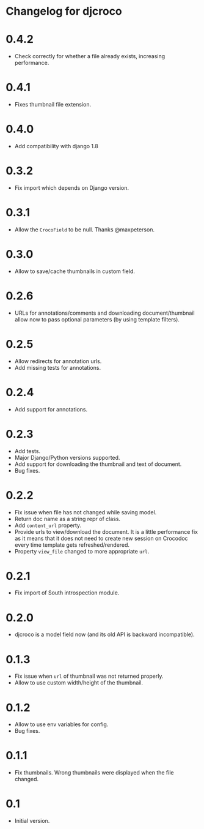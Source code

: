 Changelog for djcroco
=====================

0.4.2
=====

* Check correctly for whether a file already exists, increasing performance.

0.4.1
=====

* Fixes thumbnail file extension.

0.4.0
=====

* Add compatibility with django 1.8

0.3.2
=====

* Fix import which depends on Django version.

0.3.1
=====

* Allow the `CrocoField` to be null. Thanks @maxpeterson.

0.3.0
=====

* Allow to save/cache thumbnails in custom field.

0.2.6
=====

* URLs for annotations/comments and downloading document/thumbnail allow now to pass
optional parameters (by using template filters).

0.2.5
=====

* Allow redirects for annotation urls.
* Add missing tests for annotations.

0.2.4
=====

* Add support for annotations.

0.2.3
=====

* Add tests.
* Major Django/Python versions supported.
* Add support for downloading the thumbnail and text of document.
* Bug fixes.

0.2.2
=====

* Fix issue when file has not changed while saving model.
* Return doc name as a string repr of class.
* Add `content_url` property.
* Provide urls to view/download the document. It is a little performance fix
as it means that it does not need to create new session on Crocodoc every time
template gets refreshed/rendered.
* Property `view_file` changed to more appropriate `url`.

0.2.1
=====

* Fix import of South introspection module.

0.2.0
=====

* djcroco is a model field now (and its old API is backward incompatible).

0.1.3
=====

* Fix issue when `url` of thumbnail was not returned properly.
* Allow to use custom width/height of the thumbnail.

0.1.2
=====

* Allow to use env variables for config.
* Bug fixes.

0.1.1
=====

* Fix thumbnails. Wrong thumbnails were displayed when the file changed.

0.1
===

* Initial version.
